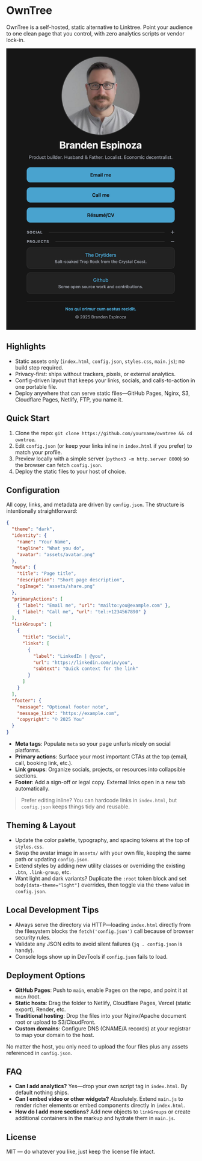 # OwnTree

OwnTree is a self-hosted, static alternative to Linktree. Point your audience to one clean page that you control, with zero analytics scripts or vendor lock-in.

![Screenshot of OwnTree profile page](assets/owntree.png)

## Highlights
- Static assets only (`index.html`, `config.json`, `styles.css`, `main.js`); no build step required.
- Privacy-first: ships without trackers, pixels, or external analytics.
- Config-driven layout that keeps your links, socials, and calls-to-action in one portable file.
- Deploy anywhere that can serve static files—GitHub Pages, Nginx, S3, Cloudflare Pages, Netlify, FTP, you name it.

## Quick Start
1. Clone the repo: `git clone https://github.com/yourname/owntree && cd owntree`.
2. Edit `config.json` (or keep your links inline in `index.html` if you prefer) to match your profile.
3. Preview locally with a simple server (`python3 -m http.server 8000`) so the browser can fetch `config.json`.
4. Deploy the static files to your host of choice.

## Configuration
All copy, links, and metadata are driven by `config.json`. The structure is intentionally straightforward:

```json
{
  "theme": "dark",
  "identity": {
    "name": "Your Name",
    "tagline": "What you do",
    "avatar": "assets/avatar.png"
  },
  "meta": {
    "title": "Page title",
    "description": "Short page description",
    "ogImage": "assets/share.png"
  },
  "primaryActions": [
    { "label": "Email me", "url": "mailto:you@example.com" },
    { "label": "Call me", "url": "tel:+1234567890" }
  ],
  "linkGroups": [
    {
      "title": "Social",
      "links": [
        {
          "label": "LinkedIn | @you",
          "url": "https://linkedin.com/in/you",
          "subtext": "Quick context for the link"
        }
      ]
    }
  ],
  "footer": {
    "message": "Optional footer note",
    "message_link": "https://example.com",
    "copyright": "© 2025 You"
  }
}
```

- **Meta tags**: Populate `meta` so your page unfurls nicely on social platforms.
- **Primary actions**: Surface your most important CTAs at the top (email, call, booking link, etc.).
- **Link groups**: Organize socials, projects, or resources into collapsible sections.
- **Footer**: Add a sign-off or legal copy. External links open in a new tab automatically.

> Prefer editing inline? You can hardcode links in `index.html`, but `config.json` keeps things tidy and reusable.

## Theming & Layout
- Update the color palette, typography, and spacing tokens at the top of `styles.css`.
- Swap the avatar image in `assets/` with your own file, keeping the same path or updating `config.json`.
- Extend styles by adding new utility classes or overriding the existing `.btn`, `.link-group`, etc.
- Want light and dark variants? Duplicate the `:root` token block and set `body[data-theme="light"]` overrides, then toggle via the `theme` value in `config.json`.

## Local Development Tips
- Always serve the directory via HTTP—loading `index.html` directly from the filesystem blocks the `fetch('config.json')` call because of browser security rules.
- Validate any JSON edits to avoid silent failures (`jq . config.json` is handy).
- Console logs show up in DevTools if `config.json` fails to load.

## Deployment Options
- **GitHub Pages**: Push to `main`, enable Pages on the repo, and point it at `main` /root.
- **Static hosts**: Drag the folder to Netlify, Cloudflare Pages, Vercel (static export), Render, etc.
- **Traditional hosting**: Drop the files into your Nginx/Apache document root or upload to S3/CloudFront.
- **Custom domains**: Configure DNS (CNAME/A records) at your registrar to map your domain to the host.

No matter the host, you only need to upload the four files plus any assets referenced in `config.json`.

## FAQ
- **Can I add analytics?** Yes—drop your own script tag in `index.html`. By default nothing ships.
- **Can I embed video or other widgets?** Absolutely. Extend `main.js` to render richer elements or embed components directly in `index.html`.
- **How do I add more sections?** Add new objects to `linkGroups` or create additional containers in the markup and hydrate them in `main.js`.

## License
MIT — do whatever you like, just keep the license file intact.
